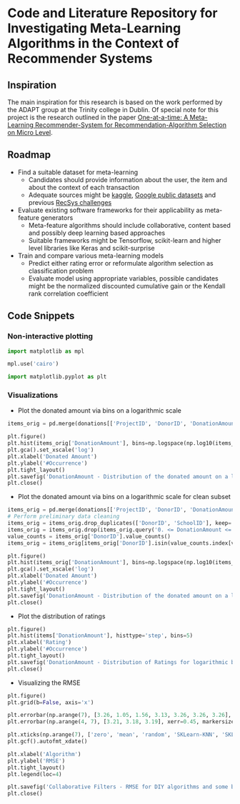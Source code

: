 # Code and Literature Repository for Investigating Meta-Learning Algorithms in the Context of Recommender Systems

## Inspiration

The main inspiration for this research is based on the work performed by the ADAPT group at the Trinity college in Dublin. Of special note for this project is the research outlined in the paper [One-at-a-time: A Meta-Learning Recommender-System for Recommendation-Algorithm Selection on Micro Level](https://arxiv.org/abs/1805.12118).

## Roadmap

* Find a suitable dataset for meta-learning
  * Candidates should provide information about the user, the item and about the context of each transaction
  * Adequate sources might be [kaggle](https://www.kaggle.com), [Google public datasets](https://cloud.google.com/public-datasets/) and previous [RecSys challenges](https://recsys.acm.org/)
* Evaluate existing software frameworks for their applicability as meta-feature generators
  * Meta-feature algorithms should include collaborative, content based and possibly deep learning based approaches
  * Suitable frameworks might be Tensorflow, scikit-learn and higher level libraries like Keras and scikit-surprise
* Train and compare various meta-learning models
  * Predict either rating error or reformulate algorithm selection as classification problem
  * Evaluate model using appropriate variables, possible candidates might be the normalized discounted cumulative gain or the Kendall rank correlation coefficient

## Code Snippets

### Non-interactive plotting

```python
import matplotlib as mpl

mpl.use('cairo')

import matplotlib.pyplot as plt
```

### Visualizations

* Plot the donated amount via bins on a logarithmic scale

```python
items_orig = pd.merge(donations[['ProjectID', 'DonorID', 'DonationAmount']], projects[['ProjectID', 'SchoolID']], on='ProjectID', how='inner', sort=False)

plt.figure()
plt.hist(items_orig['DonationAmount'], bins=np.logspace(np.log10(items_orig['DonationAmount'].min()), np.log10(items_orig['DonationAmount'].max()), num=28 + 1), histtype='step')
plt.gca().set_xscale('log')
plt.xlabel('Donated Amount')
plt.ylabel('#Occurrence')
plt.tight_layout()
plt.savefig('DonationAmount - Distribution of the donated amount on a logarithmic scale.pdf')
plt.close()
```

* Plot the donated amount via bins on a logarithmic scale for clean subset

```python
items_orig = pd.merge(donations[['ProjectID', 'DonorID', 'DonationAmount']], projects[['ProjectID', 'SchoolID']], on='ProjectID', how='inner', sort=False)
# Perform preliminary data cleaning
items_orig = items_orig.drop_duplicates(['DonorID', 'SchoolID'], keep='first')
items_orig = items_orig.drop(items_orig.query('0. <= DonationAmount <= 2.').index)
value_counts = items_orig['DonorID'].value_counts()
items_orig = items_orig[items_orig['DonorID'].isin(value_counts.index[value_counts >= 2])]

plt.figure()
plt.hist(items_orig['DonationAmount'], bins=np.logspace(np.log10(items_orig['DonationAmount'].min()), np.log10(items_orig['DonationAmount'].max()), num=13 + 1), histtype='step')
plt.gca().set_xscale('log')
plt.xlabel('Donated Amount')
plt.ylabel('#Occurrence')
plt.tight_layout()
plt.savefig('DonationAmount - Distribution of the donated amount on a logarithmic scale (for donors with at least 2 donations, excluding duplicates and low donations).pdf')
plt.close()
```

* Plot the distribution of ratings

```python
plt.figure()
plt.hist(items['DonationAmount'], histtype='step', bins=5)
plt.xlabel('Rating')
plt.ylabel('#Occurrence')
plt.tight_layout()
plt.savefig('DonationAmount - Distribution of Ratings for logarithmic bins and excluded outliers.pdf')
plt.close()
```

* Visualizing the RMSE

```python
plt.figure()
plt.grid(b=False, axis='x')

plt.errorbar(np.arange(7), [3.26, 1.05, 1.56, 3.13, 3.26, 3.26, 3.26], xerr=0.45, markersize=0., ls='none', label='Test')
plt.errorbar(np.arange(4, 7), [3.21, 3.18, 3.19], xerr=0.45, markersize=0., ls='none', label='Train')

plt.xticks(np.arange(7), ['zero', 'mean', 'random', 'SKLearn-KNN', 'SKLearn-NMF', 'SKLearn-SVD', 'SciPy-SVD'])
plt.gcf().autofmt_xdate()

plt.xlabel('Algorithm')
plt.ylabel('RMSE')
plt.tight_layout()
plt.legend(loc=4)

plt.savefig('Collaborative Filters - RMSE for DIY algorithms and some baselines.pdf')
plt.close()
```
